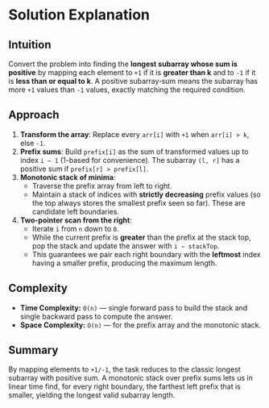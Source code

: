 
# Solution Explanation

## Intuition
Convert the problem into finding the **longest subarray whose sum is positive** by mapping each element to `+1` if it is **greater than k** and to `-1` if it is **less than or equal to k**. A positive subarray‐sum means the subarray has more `+1` values than `-1` values, exactly matching the required condition.

## Approach
1. **Transform the array**: Replace every `arr[i]` with `+1` when `arr[i] > k`, else `-1`.
2. **Prefix sums**: Build `prefix[i]` as the sum of transformed values up to index `i – 1` (1-based for convenience). The subarray `(l, r]` has a positive sum if `prefix[r] > prefix[l]`.
3. **Monotonic stack of minima**:
   - Traverse the prefix array from left to right.
   - Maintain a stack of indices with **strictly decreasing** prefix values (so the top always stores the smallest prefix seen so far). These are candidate left boundaries.
4. **Two-pointer scan from the right**:
   - Iterate `i` from `n` down to `0`.
   - While the current prefix is **greater** than the prefix at the stack top, pop the stack and update the answer with `i − stackTop`.
   - This guarantees we pair each right boundary with the **leftmost** index having a smaller prefix, producing the maximum length.

## Complexity
- **Time Complexity:** `O(n)` — single forward pass to build the stack and single backward pass to compute the answer.
- **Space Complexity:** `O(n)` — for the prefix array and the monotonic stack.

## Summary
By mapping elements to `+1/-1`, the task reduces to the classic longest subarray with positive sum. A monotonic stack over prefix sums lets us in linear time find, for every right boundary, the farthest left prefix that is smaller, yielding the longest valid subarray length.

